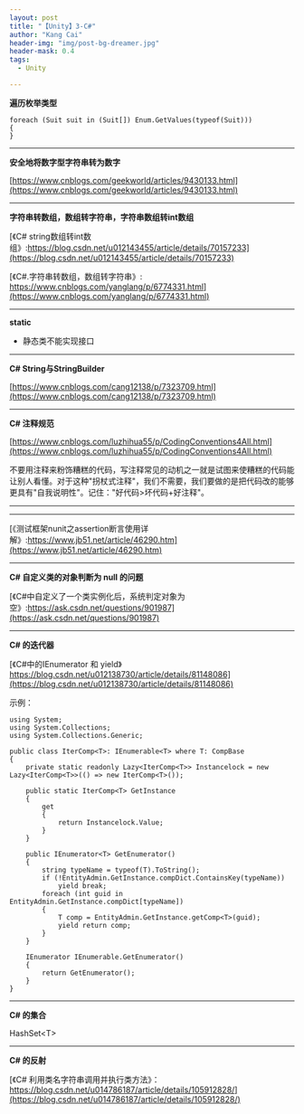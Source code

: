 ```yaml
---
layout: post
title: "【Unity】3-C#"
author: "Kang Cai"
header-img: "img/post-bg-dreamer.jpg"
header-mask: 0.4
tags:
  - Unity

---
```


**遍历枚举类型**

```buildoutcfg
foreach (Suit suit in (Suit[]) Enum.GetValues(typeof(Suit)))
{
}
```

---

**安全地将数字型字符串转为数字**

[https://www.cnblogs.com/geekworld/articles/9430133.html](https://www.cnblogs.com/geekworld/articles/9430133.html)

---

**字符串转数组，数组转字符串，字符串数组转int数组**

[《C# string数组转int数组》:https://blog.csdn.net/u012143455/article/details/70157233](https://blog.csdn.net/u012143455/article/details/70157233)

[《C#.字符串转数组，数组转字符串》: https://www.cnblogs.com/yanglang/p/6774331.html](https://www.cnblogs.com/yanglang/p/6774331.html)

---

**static**

* 静态类不能实现接口

---

**C# String与StringBuilder**

[https://www.cnblogs.com/cang12138/p/7323709.html](https://www.cnblogs.com/cang12138/p/7323709.html)

---

**C# 注释规范**

[https://www.cnblogs.com/luzhihua55/p/CodingConventions4All.html](https://www.cnblogs.com/luzhihua55/p/CodingConventions4All.html)

不要用注释来粉饰糟糕的代码，写注释常见的动机之一就是试图来使糟糕的代码能让别人看懂。对于这种"拐杖式注释"，我们不需要，我们要做的是把代码改的能够更具有"自我说明性"。记住："好代码>坏代码+好注释"。

---

****

[《测试框架nunit之assertion断言使用详解》:https://www.jb51.net/article/46290.htm](https://www.jb51.net/article/46290.htm)

---

**C# 自定义类的对象判断为 null 的问题**

[《C#中自定义了一个类实例化后，系统判定对象为空》:https://ask.csdn.net/questions/901987](https://ask.csdn.net/questions/901987)

---

**C# 的迭代器**

[《C#中的IEnumerator 和 yield》https://blog.csdn.net/u012138730/article/details/81148086](https://blog.csdn.net/u012138730/article/details/81148086)

示例：
```buildoutcfg
using System;
using System.Collections;
using System.Collections.Generic;

public class IterComp<T>: IEnumerable<T> where T: CompBase
{
    private static readonly Lazy<IterComp<T>> Instancelock = new Lazy<IterComp<T>>(() => new IterComp<T>());

    public static IterComp<T> GetInstance
    {
        get
        {
            return Instancelock.Value;
        }
    }

    public IEnumerator<T> GetEnumerator()
    {
        string typeName = typeof(T).ToString();
        if (!EntityAdmin.GetInstance.compDict.ContainsKey(typeName))
            yield break;
        foreach (int guid in EntityAdmin.GetInstance.compDict[typeName])
        {
            T comp = EntityAdmin.GetInstance.getComp<T>(guid);
            yield return comp;
        }
    }

    IEnumerator IEnumerable.GetEnumerator()
    {
        return GetEnumerator();
    }
}
```

---

**C# 的集合**

HashSet\<T\>

---

**C# 的反射**

[《C# 利用类名字符串调用并执行类方法》：https://blog.csdn.net/u014786187/article/details/105912828/](https://blog.csdn.net/u014786187/article/details/105912828/)
